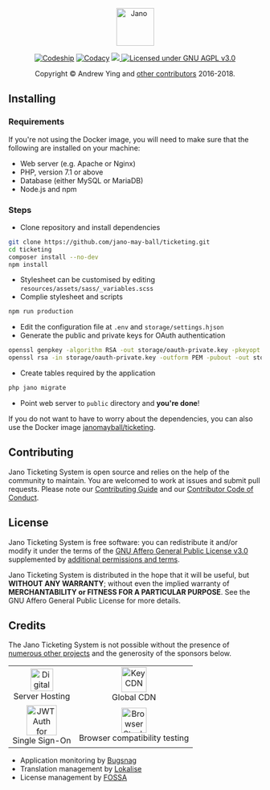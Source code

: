 <p align="center">
<img src="https://raw.githubusercontent.com/JanoCodes/ticketing/master/logo.png"
height="75" alt="Jano">
</p>

<p align="center">
<a href="https://app.codeship.com/projects/319077" target="_blank"><img
src="https://img.shields.io/codeship/ee9f4010-e46c-0136-4bf8-2a01672139f5/master.svg"
alt="Codeship"></a>
<a href="https://www.codacy.com/app/jano/ticketing?utm_source=github.com&amp;utm_medium=referral&amp;utm_content=JanoCodes/Ticketing&amp;utm_campaign=Badge_Grade"
target="_blank"><img
src="https://img.shields.io/codacy/grade/25ff23782c494860967de4de1eded43a/master.svg"
alt="Codacy"></a>
<a href="https://app.fossa.io/projects/custom%2B372%2Fgit%40github.com%3AJanoCodes%2FTicketing.git?ref=badge_shield" alt="FOSSA Status">
<img src="https://app.fossa.io/api/projects/custom%2B372%2Fgit%40github.com%3AJanoCodes%2FTicketing.git.svg?type=shield"/>
</a>
<a href="https://github.com/JanoRocks/Ticketing/blob/master/README.md"
target="_blank"><img src="https://img.shields.io/badge/license-GNU%20AGPL%20v3.0-blue.svg"
alt="Licensed under GNU AGPL v3.0"></a>
</p>

<p align="center">
Copyright &copy; Andrew Ying and <a
href="https://github.com/JanoCodes/Ticketing/graphs/contributors" target="_blank">
other contributors</a> 2016-2018.
</p>

## Installing

### Requirements

If you're not using the Docker image, you will need to make sure that the following are
installed on your machine:

* Web server (e.g. Apache or Nginx)
* PHP, version 7.1 or above
* Database (either MySQL or MariaDB)
* Node.js and npm

### Steps

* Clone repository and install dependencies
```bash
git clone https://github.com/jano-may-ball/ticketing.git
cd ticketing
composer install --no-dev
npm install
```
* Stylesheet can be customised by editing `resources/assets/sass/_variables.scss`
* Complie stylesheet and scripts
```bash
npm run production
```
* Edit the configuration file at `.env` and `storage/settings.hjson`
* Generate the public and private keys for OAuth authentication
```bash
openssl genpkey -algorithm RSA -out storage/oauth-private.key -pkeyopt rsa_keygen_bits:2048
openssl rsa -in storage/oauth-private.key -outform PEM -pubout -out storage/oauth-public.key
```
* Create tables required by the application
```bash
php jano migrate
```
* Point web server to `public` directory and **you're done**!

If you do not want to have to worry about the dependencies, you can also use the Docker
image [janomayball/ticketing](https://hub.docker.com/r/janomayball/ticketing).

## Contributing
Jano Ticketing System is open source and relies on the help of the community to maintain.
You are welcomed to work at issues and submit pull requests. Please note our
[Contributing Guide](CONTRIBUTING.md) and our
[Contributor Code of Conduct](CODE_OF_CONDUCT.md).

## License
Jano Ticketing System is free software: you can redistribute it and/or modify it under
the terms of the [GNU Affero General Public License v3.0](LICENSE.md) supplemented by
[additional permissions and terms](COPYING.md).

Jano Ticketing System is distributed in the hope that it will be useful, but **WITHOUT
ANY WARRANTY**; without even the implied warranty of **MERCHANTABILITY or FITNESS FOR A
PARTICULAR PURPOSE**. See the GNU Affero General Public License for more details.

## Credits
The Jano Ticketing System is not possible without the presence of
[numerous other projects](CREDITS.md) and the generosity of the sponsors below.

<table>
<tr>
<td style="text-align:center;">
<a href="https://www.digitalocean.com/">
<img src="https://opensource.nyc3.cdn.digitaloceanspaces.com/attribution/assets/SVG/DO_Logo_horizontal_blue.svg" 
alt="DigitalOcean" height="45px">
</a><br />Server Hosting
</td>
<td style="text-align:center;">
<a href="https://www.keycdn.com"><img src="https://logos.keycdn.com/keycdn-logo.png" 
alt="KeyCDN" height="50px"></a><br />Global CDN
</td>
</tr>
<tr>
<td style="text-align:center;">
<a href="https://auth0.com/?utm_source=oss&utm_medium=gp&utm_campaign=oss" target="_blank">
<img height="60px" alt="JWT Auth for open source projects"
src="https://cdn.auth0.com/oss/badges/a0-badge-light.png" /></a><br />Single Sign-On
</td>
<td style="text-align:center;">
<a href="https://www.browserstack.com/" target="_blank">
<img src="https://assets.janoticketing.co.uk/images/browserstack.png" height="50px" 
alt="BrowserStack" /></a><br />Browser compatibility testing
</td>
</tr>
</table>

* Application monitoring by [Bugsnag](https://www.bugsnag.com/)
* Translation management by [Lokalise](https://lokalise.co)
* License management by [FOSSA](https://fossa.com)
